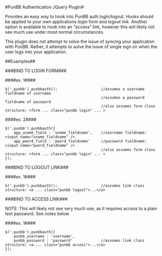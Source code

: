 #PunBB Authentication JQuery Plugin#

Provides an easy way to hook into PunBB auth login/logout.  Hooks should be applied to your own applications login form and logout link.  Another option is available to hook into an "access" link, however this will likely not see much use under most normal circumstances.

This plugin does not attempt to solve the issue of syncing your application with PunBB.  Rather, it attempts to solve the issue of single sign on when the user logs into your application.

##Examples##

###BIND TO LOGIN FORM###

####ex. 1####

    $('.punbb').punbbauth();                    //assumes a username fieldname of username
                                                //assumes a password fieldname of password
                                                //also assumes form class structure: <form ... class="punbb login" ... >
                            
####ex. 2####

    $('.punbb').punbbauth({
        app_uname_field : 'uname_fieldname',    //username fieldname: <input name="uname_fieldname" />                                
        app_pword_field : 'pword_fieldname'     //password fieldname: <input name="pword_fieldname" />
                                                //also assumes form class structure: <form ... class="punbb login" ... >
    });

###BIND TO LOGOUT LINK###

####ex. 1####

    $('.punbb').punbbauth();                    //assumes link class structure: <a ... class="punbb logout">...</a>

###BIND TO ACCESS LINK###

NOTE: This will likely not see very much use, as it requires access to a plain text password.  See notes below

####ex. 1####

    $('.punbb').punbbauth({
        punbb_username : 'username', 
        punbb_password : 'password'             //assumes link class structure: <a ... class="punbb access">...</a>
    });